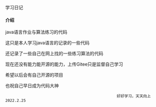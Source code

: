 学习日记


#### 介绍
java语言作业与算法练习的代码

这只是本人学习java语言的记录的一些代码

还记录了一些自己在网上找的一些练习算法的代码

现在还没有能力能开源的能力，上传Gitee只是监督自己学习

希望以后会有自己开源的项目

也祝自己早日成为代码大神


                                                     好好学习，天天向上2022.2.25
